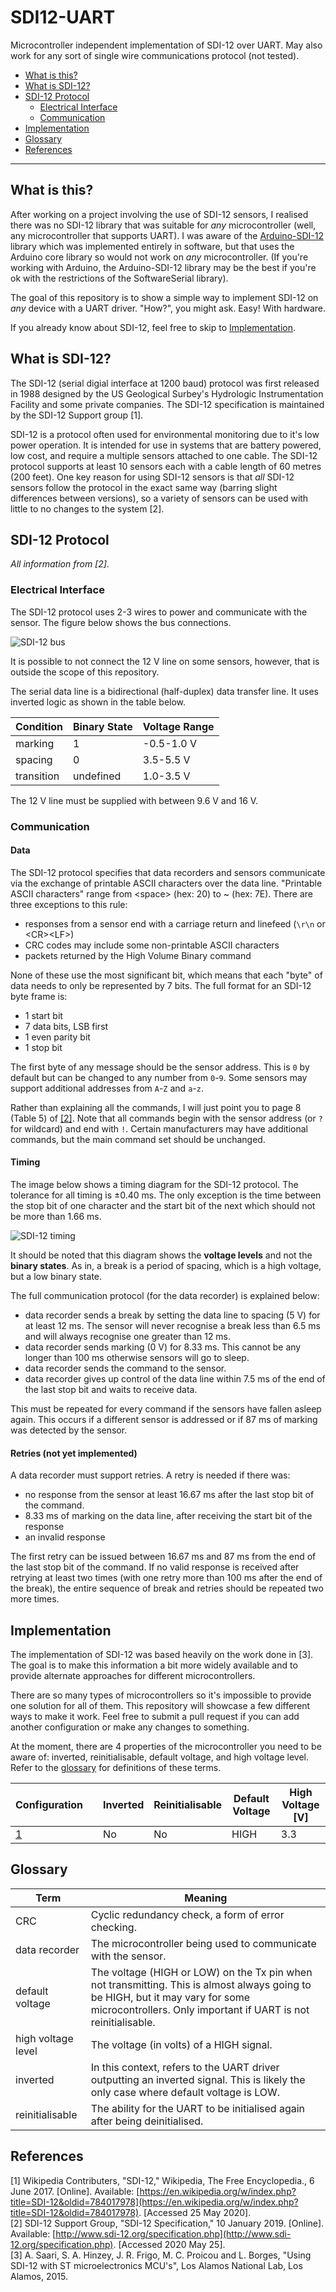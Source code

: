 # SDI12-UART

Microcontroller independent implementation of SDI-12 over UART.
May also work for any sort of single wire communications protocol (not tested).

- [What is this?](#what-is-this)
- [What is SDI-12?](#what-is-sdi-12)
- [SDI-12 Protocol](#sdi-12-protocol)
  - [Electrical Interface](#electrical-interface)
  - [Communication](#communication)
- [Implementation](#implementation)
- [Glossary](#glossary)
- [References](#references)

---

## What is this?

After working on a project involving the use of SDI-12 sensors, I realised there was no SDI-12 library that was suitable for *any* microcontroller (well, any microcontroller that supports UART).
I was aware of the [Arduino-SDI-12](https://github.com/EnviroDIY/Arduino-SDI-12) library which was implemented entirely in software, but that uses the Arduino core library so would not work on *any* microcontroller.
(If you're working with Arduino, the Arduino-SDI-12 library may be the best if you're ok with the restrictions of the SoftwareSerial library).

The goal of this repository is to show a simple way to implement SDI-12 on *any* device with a UART driver.
"How?", you might ask.
Easy!
With hardware.

If you already know about SDI-12, feel free to skip to [Implementation](#implementation).

## What is SDI-12?

The SDI-12 (serial digial interface at 1200 baud) protocol was first released in 1988 designed by the US Geological Surbey's Hydrologic Instrumentation Facility and some private companies.
The SDI-12 specification is maintained by the SDI-12 Support group [1].

SDI-12 is a protocol often used for environmental monitoring due to it's low power operation.
It is intended for use in systems that are battery powered, low cost, and require a multiple sensors attached to one cable.
The SDI-12 protocol supports at least 10 sensors each with a cable length of 60 metres (200 feet).
One key reason for using SDI-12 sensors is that *all* SDI-12 sensors follow the protocol in the exact same way (barring slight differences between versions), so a variety of sensors can be used with little to no changes to the system [2].

## SDI-12 Protocol

*All information from [2]*.

### Electrical Interface

The SDI-12 protocol uses 2-3 wires to power and communicate with the sensor.
The figure below shows the bus connections.

![SDI-12 bus](img/sdi12-bus.png)

It is possible to not connect the 12 V line on some sensors, however, that is outside the scope of this repository.

The serial data line is a bidirectional (half-duplex) data transfer line.
It uses inverted logic as shown in the table below.

| Condition | Binary State | Voltage Range |
| --- | --- | --- |
| marking | 1 | -0.5-1.0 V |
| spacing | 0 | 3.5-5.5 V |
| transition | undefined | 1.0-3.5 V |

The 12 V line must be supplied with between 9.6 V and 16 V.

### Communication

#### Data

The SDI-12 protocol specifies that data recorders and sensors communicate via the exchange of printable ASCII characters over the data line.
"Printable ASCII characters" range from \<space\> (hex: 20) to ~ (hex: 7E).
There are three exceptions to this rule:

- responses from a sensor end with a carriage return and linefeed (`\r\n` or \<CR\>\<LF\>)
- CRC codes may include some non-printable ASCII characters
- packets returned by the High Volume Binary command

None of these use the most significant bit, which means that each "byte" of data needs to only be represented by 7 bits.
The full format for an SDI-12 byte frame is:

- 1 start bit
- 7 data bits, LSB first
- 1 even parity bit
- 1 stop bit

The first byte of any message should be the sensor address.
This is `0` by default but can be changed to any number from `0`-`9`.
Some sensors may support additional addresses from `A`-`Z` and `a`-`z`.

Rather than explaining all the commands, I will just point you to page 8 (Table 5) of [[2]](http://www.sdi-12.org/current_specification/SDI-12_version-1_4-Jan-10-2019.pdf).
Note that all commands begin with the sensor address (or `?` for wildcard) and end with `!`.
Certain manufacturers may have additional commands, but the main command set should be unchanged.

#### Timing

The image below shows a timing diagram for the SDI-12 protocol.
The tolerance for all timing is &pm;0.40 ms.
The only exception is the time between the stop bit of one character and the start bit of the next which should not be more than 1.66 ms.

![SDI-12 timing](img/sdi12-timing.png)

It should be noted that this diagram shows the **voltage levels** and not the **binary states**.
As in, a break is a period of spacing, which is a high voltage, but a low binary state.

The full communication protocol (for the data recorder) is explained below:

- data recorder sends a break by setting the data line to spacing (5 V) for at least 12 ms.
The sensor will never recognise a break less than 6.5 ms and will always recognise one greater than 12 ms.
- data recorder sends marking (0 V) for 8.33 ms.
This cannot be any longer than 100 ms otherwise sensors will go to sleep.
- data recorder sends the command to the sensor.
- data recorder gives up control of the data line within 7.5 ms of the end of the last stop bit and waits to receive data.

This must be repeated for every command if the sensors have fallen asleep again.
This occurs if a different sensor is addressed or if 87 ms of marking was detected by the sensor.

#### Retries (not yet implemented)

A data recorder must support retries.
A retry is needed if there was:

- no response from the sensor at least 16.67 ms after the last stop bit of the command.
- 8.33 ms of marking on the data line, after receiving the start bit of the response
- an invalid response

The first retry can be issued between 16.67 ms and 87 ms from the end of the last stop bit of the command.
If no valid response is received after retrying at least two times (with one retry more than 100 ms after the end of the break), the entire sequence of break and retries should be repeated two more times.

## Implementation

The implementation of SDI-12 was based heavily on the work done in [3].
The goal is to make this information a bit more widely available and to provide alternate approaches for different microcontrollers.

There are so many types of microcontrollers so it's impossible to provide one solution for all of them.
This repository will showcase a few different ways to make it work.
Feel free to submit a pull request if you can add another configuration or make any changes to something.

At the moment, there are 4 properties of the microcontroller you need to be aware of: inverted, reinitialisable, default voltage, and high voltage level.
Refer to the [glossary](#glossary) for definitions of these terms.

| Configuration | | Inverted | Reinitialisable | Default Voltage | High Voltage [V] |
| --- | --- | --- | --- | --- | --- |
| [1](hardware/config_1) | | No | No | HIGH | 3.3 |

## Glossary

| Term | Meaning |
| --- | --- |
| CRC | Cyclic redundancy check, a form of error checking. |
| data recorder | The microcontroller being used to communicate with the sensor. |
| default voltage | The voltage (HIGH or LOW) on the Tx pin when not transmitting. This is almost always going to be HIGH, but it may vary for some microcontrollers. Only important if UART is not reinitialisable. |
| high voltage level | The voltage (in volts) of a HIGH signal. |
| inverted | In this context, refers to the UART driver outputting an inverted signal. This is likely the only case where default voltage is LOW. |
| reinitialisable | The ability for the UART to be initialised again after being deinitialised. |

## References

[1] Wikipedia Contributers, "SDI-12," Wikipedia, The Free Encyclopedia., 6 June 2017. [Online]. Available: [https://en.wikipedia.org/w/index.php?title=SDI-12&oldid=784017978](https://en.wikipedia.org/w/index.php?title=SDI-12&oldid=784017978). [Accessed 25 May 2020].  
[2] SDI-12 Support Group, "SDI-12 Specification," 10 January 2019. [Online]. Available: [http://www.sdi-12.org/specification.php](http://www.sdi-12.org/specification.php). [Accessed 2020 May 25].  
[3] A. Saari, S. A. Hinzey, J. R. Frigo, M. C. Proicou and L. Borges, "Using SDI-12 with ST microelectronics MCU's", Los Alamos National Lab, Los Alamos, 2015.  
